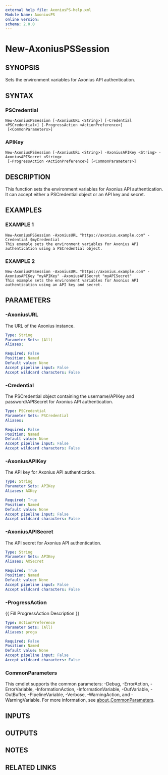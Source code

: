 ```yaml
---
external help file: AxoniusPS-help.xml
Module Name: AxoniusPS
online version:
schema: 2.0.0
---
```


# New-AxoniusPSSession

## SYNOPSIS
Sets the environment variables for Axonius API authentication.

## SYNTAX

### PSCredential
```
New-AxoniusPSSession [-AxoniusURL <String>] [-Credential <PSCredential>] [-ProgressAction <ActionPreference>]
 [<CommonParameters>]
```

### APIKey
```
New-AxoniusPSSession [-AxoniusURL <String>] -AxoniusAPIKey <String> -AxoniusAPISecret <String>
 [-ProgressAction <ActionPreference>] [<CommonParameters>]
```

## DESCRIPTION
This function sets the environment variables for Axonius API authentication.
It can accept either a PSCredential object or an API key and secret.

## EXAMPLES

### EXAMPLE 1
```
New-AxoniusPSSession -AxoniusURL "https://axonius.example.com" -Credential $myCredential
This example sets the environment variables for Axonius API authentication using a PSCredential object.
```

### EXAMPLE 2
```
New-AxoniusPSSession -AxoniusURL "https://axonius.example.com" -AxoniusAPIKey "myAPIKey" -AxoniusAPISecret "myAPISecret"
This example sets the environment variables for Axonius API authentication using an API key and secret.
```

## PARAMETERS

### -AxoniusURL
The URL of the Axonius instance.

```yaml
Type: String
Parameter Sets: (All)
Aliases:

Required: False
Position: Named
Default value: None
Accept pipeline input: False
Accept wildcard characters: False
```

### -Credential
The PSCredential object containing the username/APIKey and password/APISecret for Axonius API authentication.

```yaml
Type: PSCredential
Parameter Sets: PSCredential
Aliases:

Required: False
Position: Named
Default value: None
Accept pipeline input: False
Accept wildcard characters: False
```

### -AxoniusAPIKey
The API key for Axonius API authentication.

```yaml
Type: String
Parameter Sets: APIKey
Aliases: AXKey

Required: True
Position: Named
Default value: None
Accept pipeline input: False
Accept wildcard characters: False
```

### -AxoniusAPISecret
The API secret for Axonius API authentication.

```yaml
Type: String
Parameter Sets: APIKey
Aliases: AXSecret

Required: True
Position: Named
Default value: None
Accept pipeline input: False
Accept wildcard characters: False
```

### -ProgressAction
{{ Fill ProgressAction Description }}

```yaml
Type: ActionPreference
Parameter Sets: (All)
Aliases: proga

Required: False
Position: Named
Default value: None
Accept pipeline input: False
Accept wildcard characters: False
```

### CommonParameters
This cmdlet supports the common parameters: -Debug, -ErrorAction, -ErrorVariable, -InformationAction, -InformationVariable, -OutVariable, -OutBuffer, -PipelineVariable, -Verbose, -WarningAction, and -WarningVariable. For more information, see [about_CommonParameters](http://go.microsoft.com/fwlink/?LinkID=113216).

## INPUTS

## OUTPUTS

## NOTES

## RELATED LINKS
